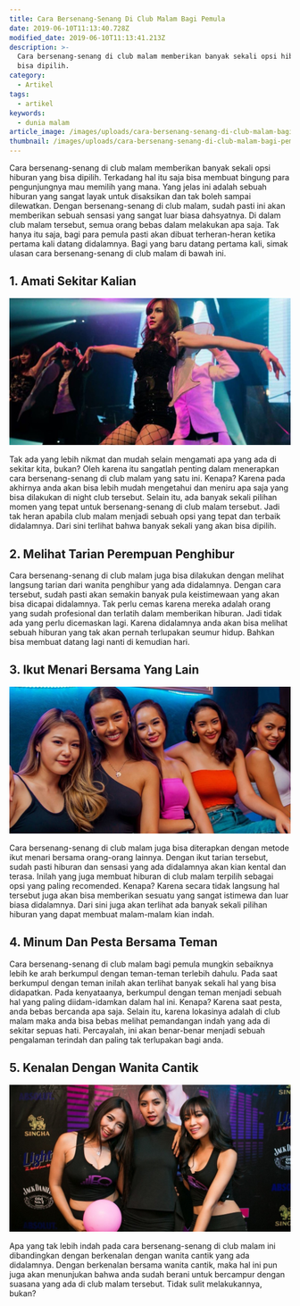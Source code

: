 ```yaml
---
title: Cara Bersenang-Senang Di Club Malam Bagi Pemula
date: 2019-06-10T11:13:40.728Z
modified_date: 2019-06-10T11:13:41.213Z
description: >-
  Cara bersenang-senang di club malam memberikan banyak sekali opsi hiburan yang
  bisa dipilih.
category:
  - Artikel
tags:
  - artikel
keywords:
  - dunia malam
article_image: /images/uploads/cara-bersenang-senang-di-club-malam-bagi-pemula-1.jpg
thumbnail: /images/uploads/cara-bersenang-senang-di-club-malam-bagi-pemula-1-007.jpg
---
```

Cara bersenang-senang di club malam memberikan banyak sekali opsi hiburan yang bisa dipilih. Terkadang hal itu saja bisa membuat bingung para pengunjungnya mau memilih yang mana. Yang jelas ini adalah sebuah hiburan yang sangat layak untuk disaksikan dan tak boleh sampai dilewatkan. Dengan bersenang-senang di club malam, sudah pasti ini akan memberikan sebuah sensasi yang sangat luar biasa dahsyatnya. Di dalam club malam tersebut, semua orang bebas dalam melakukan apa saja. Tak hanya itu saja, bagi para pemula pasti akan dibuat terheran-heran ketika pertama kali datang didalamnya. Bagi yang baru datang pertama kali, simak ulasan cara bersenang-senang di club malam di bawah ini.



## 1. Amati Sekitar Kalian

![Cara Bersenang-Senang Di Club Malam Bagi Pemula](/images/uploads/cara-bersenang-senang-di-club-malam-bagi-pemula-3.jpg)

Tak ada yang lebih nikmat dan mudah selain mengamati apa yang ada di sekitar kita, bukan? Oleh karena itu sangatlah penting dalam menerapkan cara bersenang-senang di club malam yang satu ini. Kenapa? Karena pada akhirnya anda akan bisa lebih mudah mengetahui dan meniru apa saja yang bisa dilakukan di night club tersebut. Selain itu, ada banyak sekali pilihan momen yang tepat untuk bersenang-senang di club malam tersebut. Jadi tak heran apabila club malam menjadi sebuah opsi yang tepat dan terbaik didalamnya. Dari sini terlihat bahwa banyak sekali yang akan bisa dipilih.



## 2. Melihat Tarian Perempuan Penghibur

Cara bersenang-senang di club malam juga bisa dilakukan dengan melihat langsung tarian dari wanita penghibur yang ada didalamnya. Dengan cara tersebut, sudah pasti akan semakin banyak pula keistimewaan yang akan bisa dicapai didalamnya. Tak perlu cemas karena mereka adalah orang yang sudah profesional dan terlatih dalam memberikan hiburan. Jadi tidak ada yang perlu dicemaskan lagi. Karena didalamnya anda akan bisa melihat sebuah hiburan yang tak akan pernah terlupakan seumur hidup. Bahkan bisa membuat datang lagi nanti di kemudian hari.



## 3. Ikut Menari Bersama Yang Lain

![Cara Bersenang-Senang Di Club Malam Bagi Pemula](/images/uploads/cara-bersenang-senang-di-club-malam-bagi-pemula-2.jpg)

Cara bersenang-senang di club malam juga bisa diterapkan dengan metode ikut menari bersama orang-orang lainnya. Dengan ikut tarian tersebut, sudah pasti hiburan dan sensasi yang ada didalamnya akan kian kental dan terasa. Inilah yang juga membuat hiburan di club malam terpilih sebagai opsi yang paling recomended. Kenapa? Karena secara tidak langsung hal tersebut juga akan bisa memberikan sesuatu yang sangat istimewa dan luar biasa didalamnya. Dari sini juga akan terlihat ada banyak sekali pilihan hiburan yang dapat membuat malam-malam kian indah.



## 4. Minum Dan Pesta Bersama Teman

Cara bersenang-senang di club malam bagi pemula mungkin sebaiknya lebih ke arah berkumpul dengan teman-teman terlebih dahulu. Pada saat berkumpul dengan teman inilah akan terlihat banyak sekali hal yang bisa didapatkan. Pada kenyataanya, berkumpul dengan teman menjadi sebuah hal yang paling diidam-idamkan dalam hal ini. Kenapa? Karena saat pesta, anda bebas bercanda apa saja. Selain itu, karena lokasinya adalah di club malam maka anda bisa bebas melihat pemandangan indah yang ada di sekitar sepuas hati. Percayalah, ini akan benar-benar menjadi sebuah pengalaman terindah dan paling tak terlupakan bagi anda.



## 5. Kenalan Dengan Wanita Cantik

![Cara Bersenang-Senang Di Club Malam Bagi Pemula](/images/uploads/cara-bersenang-senang-di-club-malam-bagi-pemula-1.jpg)

Apa yang tak lebih indah pada cara bersenang-senang di club malam ini dibandingkan dengan berkenalan dengan wanita cantik yang ada didalamnya. Dengan berkenalan bersama wanita cantik, maka hal ini pun juga akan menunjukan bahwa anda sudah berani untuk bercampur dengan suasana yang ada di club malam tersebut. Tidak sulit melakukannya, bukan?
